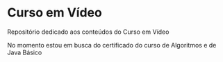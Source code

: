 # Curso em Vídeo
Repositório dedicado aos conteúdos do Curso em Vídeo

No momento estou em busca do certificado do curso de Algoritmos e de Java Básico
